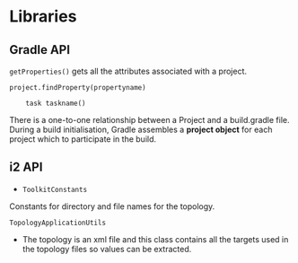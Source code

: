 # Libraries


## Gradle API

`getProperties()` gets all the attributes associated with a project.

```
project.findProperty(propertyname)

    task taskname()
```

There is a one-to-one relationship between a Project and a build.gradle file. During a build initialisation, Gradle assembles a **project object** for each project which to participate in the build.


## i2 API

* `ToolkitConstants`

Constants for directory and file names for the topology.

`TopologyApplicationUtils`

* The topology is an xml file and this class contains all the targets used in the topology files so values can be extracted.
